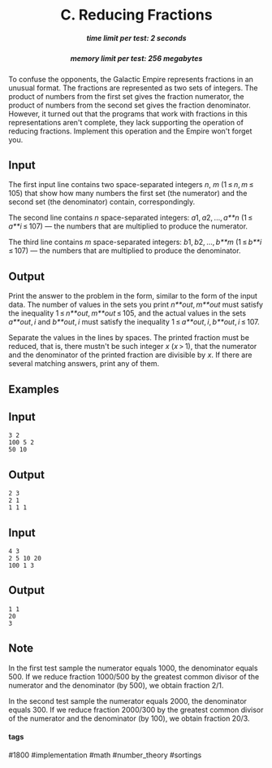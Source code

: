 <h1 style='text-align: center;'> C. Reducing Fractions</h1>

<h5 style='text-align: center;'>time limit per test: 2 seconds</h5>
<h5 style='text-align: center;'>memory limit per test: 256 megabytes</h5>

To confuse the opponents, the Galactic Empire represents fractions in an unusual format. The fractions are represented as two sets of integers. The product of numbers from the first set gives the fraction numerator, the product of numbers from the second set gives the fraction denominator. However, it turned out that the programs that work with fractions in this representations aren't complete, they lack supporting the operation of reducing fractions. Implement this operation and the Empire won't forget you.

## Input

The first input line contains two space-separated integers *n*, *m* (1 ≤ *n*, *m* ≤ 105) that show how many numbers the first set (the numerator) and the second set (the denominator) contain, correspondingly.

The second line contains *n* space-separated integers: *a*1, *a*2, ..., *a**n* (1 ≤ *a**i* ≤ 107) — the numbers that are multiplied to produce the numerator.

The third line contains *m* space-separated integers: *b*1, *b*2, ..., *b**m* (1 ≤ *b**i* ≤ 107) — the numbers that are multiplied to produce the denominator.

## Output

Print the answer to the problem in the form, similar to the form of the input data. The number of values in the sets you print *n**out*, *m**out* must satisfy the inequality 1 ≤ *n**out*, *m**out* ≤ 105, and the actual values in the sets *a**out*, *i* and *b**out*, *i* must satisfy the inequality 1 ≤ *a**out*, *i*, *b**out*, *i* ≤ 107. 

Separate the values in the lines by spaces. The printed fraction must be reduced, that is, there mustn't be such integer *x* (*x* > 1), that the numerator and the denominator of the printed fraction are divisible by *x*. If there are several matching answers, print any of them.

## Examples

## Input


```
3 2  
100 5 2  
50 10  

```
## Output


```
2 3  
2 1  
1 1 1  

```
## Input


```
4 3  
2 5 10 20  
100 1 3  

```
## Output


```
1 1  
20  
3  

```
## Note

In the first test sample the numerator equals 1000, the denominator equals 500. If we reduce fraction 1000/500 by the greatest common divisor of the numerator and the denominator (by 500), we obtain fraction 2/1.

In the second test sample the numerator equals 2000, the denominator equals 300. If we reduce fraction 2000/300 by the greatest common divisor of the numerator and the denominator (by 100), we obtain fraction 20/3.



#### tags 

#1800 #implementation #math #number_theory #sortings 